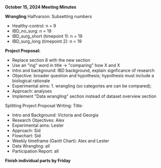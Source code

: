 **October 15, 2024 Meeting Minutes**

**Wrangling**
Halfvarson: Subsetting numbers
- Healthy-control: n = 9
- IBD_no_surg: n = 19
- IBD_surg_short (timepoint 1): n = 19
- IBD_surg_long (timepoint 2): n = 19

**Project Proposal:**
- Replace section 8 with the new section
- Use an "ing" word in title -> "comparing" how X and X
- Intro and background: IBD background, explain signficance of research
- Objective: broader question and hypothesis; hypothesis must include a biological rationale
- Experimental aims: 1. wrangling (so categories are can be compared); 
- Approach: analyses
- Implement "Data wrangling" section instead of dataset overview section

Splitting Project Proposal Writing:
Title: 
- Intro and Background: Victoria and Georgia
- Research Objectives: Alex
- Experimental aims: Lester
- Approach: Sid
- Flowchart: Sid
- Weekly timeframe (Gantt Chart): Alex and Lester
- Data Wrangling: all
- Participation Report: all

**Finish individual parts by Friday**

